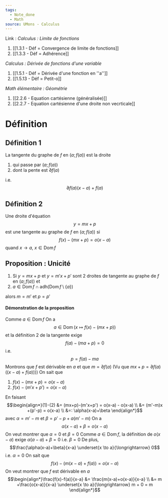 ```yaml
---
tags:
  - Note_done
  - Math
source: UMons - Calculus
---
```


Link :
_Calculus : Limite de fonctions_
1. [[1.3.1 - Déf = Convergence de limite de fonctions]]
1. [[1.3.3 - Déf = Adhérence]]

_Calculus : Dérivée de fonctions d'une variable_
1. [[1.5.1 - Déf = Dérivée d'une fonction en ''a'']]
2. [[1.5.13 - Déf = Petit-o]]

_Math élémentaire : Géométrie_
1. [[2.2.6 - Equation cartésienne (généralisée)]]
2. [[2.2.7 - Equation cartésienne d'une droite non vecrticale]]

# Définition
## Définition  1
La tangente du graphe de $f$ en $(a;f(a))$ est la droite 
1. qui passe par $(a;f(a))$
2. dont la pente est $\partial f(a)$

i.e. $$\partial f(a)(x-a)+f(a)$$
## Définition 2
Une droite d'équation $$y=mx+p$$ est une tangente au graphe de $f$ en $(a;f(a))$ si $$f(x)-(mx+p) = o(x-a)$$ quand $x \to a,\ x \in \operatorname{Dom}f$ 

## Proposition : Unicité
1. Si $y =mx+p$ et $y= m'x+p'$ sont 2 droites de tangente au graphe de $f$ en $(a;f(a))$ et
2. $a \in \operatorname{Dom}f \cap \operatorname{adh(Dom}f\setminus \{a\})$ 

alors $m =m'$ et $p = p'$ 

#### Démonstration de la proposition 
Comme $a \in \operatorname{Dom}f$ 
On a $$a \in \operatorname{Dom}(x \mapsto f(x) - (mx+p))$$ et la définition 2 de la tangente exige $$f(a) - (ma+p) = 0$$ i.e. $$p = f(a)-ma$$ Montrons que $f$ est dérivable en $a$ et que $m = \partial f(a)$ (Vu que $mx+p = \partial f(a)((x-a)+f(a)))$)
On sait que
1. $f(x)-(mx+p)= o(x-a)$ 
2. $f(x) - (m'x+p') = o(x-a)$ 

En faisant $$\begin{align*}(1)-(2) &= (mx+p)-(m'x+p') = o(x-a) - o(x-a) \\ &= (m'-m)x +(p'-p) = o(x-a) \\ &=: \alpha(x-a)+\beta \end{align*}$$ avec $\alpha = m'-m$ et $\beta = p'-p+a(m'-m)$ 
On a $$\alpha(x-a)+\beta = o(x-a)$$ 
On veut montrer que $\alpha = 0$ et $\beta = 0$
Comme $a\in \operatorname{Dom}f$, la définition de $o(x-a)$ exige $\alpha (a-a)+ \beta = 0$ i.e. $\beta = 0$ 
De plus, $$\frac{\alpha(x-a)+\beta}{x-a} \underset{x \to a}{\longrightarrow} 0$$ i.e. $\alpha = 0$ 
On sait que $$f(x)-(m(x-a)+f(a))= o(x-a)$$ 
On veut montrer que $f$ est dérivable en $a$ 
$$\begin{align*}\frac{f(x)-f(a)}{x-a} &= \frac{m(x-a)+o(x-a)}{x-a} \\ &= m +\frac{o(x-a)}{x-a} \underset{x \to a}{\longrightarrow} m + 0 = m \end{align*}$$